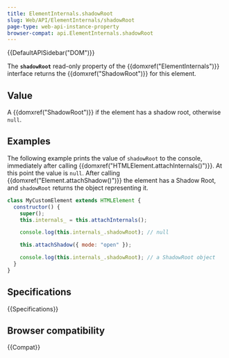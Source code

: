 ```yaml
---
title: ElementInternals.shadowRoot
slug: Web/API/ElementInternals/shadowRoot
page-type: web-api-instance-property
browser-compat: api.ElementInternals.shadowRoot
---
```


{{DefaultAPISidebar("DOM")}}

The **`shadowRoot`** read-only property of the {{domxref("ElementInternals")}} interface returns the {{domxref("ShadowRoot")}} for this element.

## Value

A {{domxref("ShadowRoot")}} if the element has a shadow root, otherwise `null`.

## Examples

The following example prints the value of `shadowRoot` to the console, immediately after calling {{domxref("HTMLElement.attachInternals()")}}. At this point the value is `null`. After calling {{domxref("Element.attachShadow()")}} the element has a Shadow Root, and `shadowRoot` returns the object representing it.

```js
class MyCustomElement extends HTMLElement {
  constructor() {
    super();
    this.internals_ = this.attachInternals();

    console.log(this.internals_.shadowRoot); // null

    this.attachShadow({ mode: "open" });

    console.log(this.internals_.shadowRoot); // a ShadowRoot object
  }
}
```

## Specifications

{{Specifications}}

## Browser compatibility

{{Compat}}
